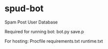 # spud-bot

Spam Post User Database

Required for running bot:
bot.py
save.p

For hosting:
Procfile
requirements.txt
runtime.txt
